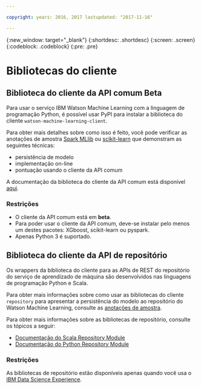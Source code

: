 ```yaml
---

copyright: years: 2016, 2017 lastupdated: "2017-11-16"

---
```


{:new_window: target="_blank"}
{:shortdesc: .shortdesc}
{:screen: .screen}
{:codeblock: .codeblock}
{:pre: .pre}

# Bibliotecas do cliente

## Biblioteca do cliente da API comum <span class='tag--beta'>Beta</span>

Para usar o serviço IBM Watson Machine Learning com a linguagem de programação
Python, é possível usar PyPI para instalar a biblioteca do cliente
`watson-machine-learning-client`.

Para obter mais detalhes sobre como isso é feito, você pode verificar as anotações
de amostra
[Spark
MLlib](https://apsportal.ibm.com/analytics/notebooks/1fed143e-1877-42bd-b927-7d366e73745b/view?access_token=4b39718f9e1f1de55e6e67e8dcbb5f0cac848f390d73478d0dea9c1a8af24550) ou
[scikit-learn](https://dataplatform.ibm.com/analytics/notebooks/15b46bd5-dde2-4d59-9d7d-51cc0b860c8b/view?access_token=d8711ad6ae84b3a9c60d43966f961f66adc2c5b89fec18f24c85e40774080e9a)
que demonstram as seguintes técnicas:

* persistência de modelo
* implementação on-line
* pontuação usando o cliente da API comum

A documentação da biblioteca do cliente da API comum está disponível
[aqui](http://wml-api-pyclient.mybluemix.net/).

### Restrições

* O cliente da API comum está em **beta**.
* Para poder usar o cliente da API comum, deve-se instalar pelo menos um destes
pacotes: XGboost, scikit-learn ou pyspark.
* Apenas Python 3 é suportado.

## Biblioteca do cliente da API de repositório

Os wrappers da biblioteca do cliente para as APIs de REST do repositório do serviço
de aprendizado de máquina são desenvolvidos nas linguagens de programação Python e Scala.

Para obter mais informações sobre como usar as bibliotecas do cliente
`repository` para apresentar a persistência do modelo ao repositório
do Watson Machine Learning, consulte as
[anotações
de amostra](https://dataplatform.ibm.com/analytics/notebooks/89492fd6-a641-4819-9176-3d9381561df9/view?access_token=d80bef1a172d1d83d3721b101886337158457281774186f181a2e6a5b57f5ec7).

Para obter mais informações sobre as bibliotecas de repositório, consulte os tópicos a seguir:

* [Documentação do Scala Repository Module](https://watson-ml-staging-libs.mybluemix.net/repository-scala/)
* [Documentação do Python Repository Module](https://watson-ml-staging-libs.mybluemix.net/repository-python/)

### Restrições

As bibliotecas de repositório estão disponíveis apenas quando você usa o [IBM Data Science Experience](https://datascience.ibm.com).
